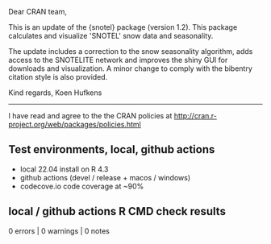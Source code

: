 Dear CRAN team,

This is an update of the {snotel} package (version 1.2). This package calculates and visualize 'SNOTEL' snow data and seasonality.

The update includes a correction to the snow seasonality algorithm, adds access to the SNOTELITE network and improves the shiny GUI for downloads and visualization. A minor change to comply with the bibentry citation style is also provided.

Kind regards,
Koen Hufkens

--- 

I have read and agree to the the CRAN policies at
http://cran.r-project.org/web/packages/policies.html

## Test environments, local, github actions

- local 22.04 install on R 4.3
- github actions (devel / release + macos / windows)
- codecove.io code coverage at ~90%

## local / github actions R CMD check results

0 errors | 0 warnings | 0 notes